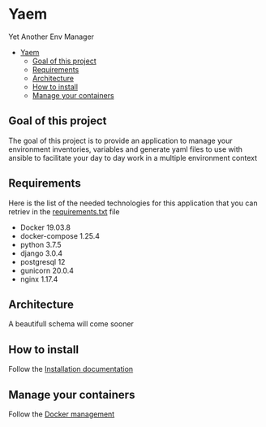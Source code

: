 # Yaem
Yet Another Env Manager

- [Yaem](#yaem)
  - [Goal of this project](#goal-of-this-project)
  - [Requirements](#requirements)
  - [Architecture](#architecture)
  - [How to install](#how-to-install)
  - [Manage your containers](#manage-your-containers)


## Goal of this project

The goal of this project is to provide an application to manage your environment inventories, variables and generate yaml files to use with ansible to facilitate your day to day work in a multiple environment context

## Requirements

Here is the list of the needed technologies for this application that you can retriev in the [requirements.txt](app/requirements.txt) file
- Docker 19.03.8
- docker-compose 1.25.4
- python 3.7.5
- django 3.0.4
- postgresql 12
- gunicorn 20.0.4
- nginx 1.17.4

## Architecture

A beautifull schema will come sooner

## How to install

Follow the [Installation documentation](doc/install.md)

## Manage your containers

Follow the [Docker management](doc/docker.md)

